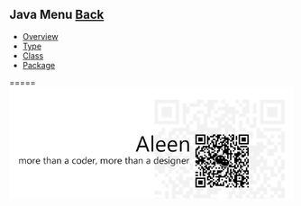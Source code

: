## Java Menu [Back](./../Programming%20Menu.md)
* [Overview](./Overview/Overview.md)
* [Type](./Type/Type.md)
* [Class](./Class/Class.md)
* [Package](./Package/Package.md)

=====
<a href="http://aleen42.github.io/" target="_blank" ><img src="./../../pic/tail.gif"></a>
